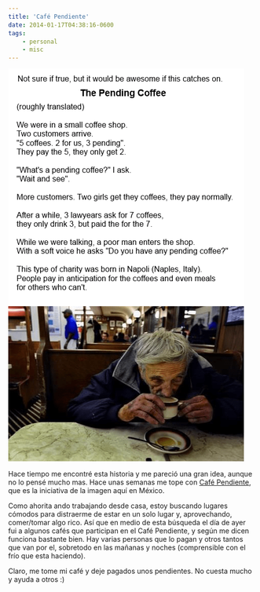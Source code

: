```yaml
---
title: 'Café Pendiente'
date: 2014-01-17T04:38:16-0600
tags:
    - personal
    - misc
---
```


![Café Pendiente](2d567354-a3e2-496f-847e-e1df79950fa1.png)

Hace tiempo me encontré esta historia y me pareció una gran idea, aunque no lo pensé mucho mas. Hace unas semanas me tope con [Café Pendiente](http://cafependiente.org.mx/), que es la iniciativa de la imagen aquí en México.

Como ahorita ando trabajando desde casa, estoy buscando lugares cómodos para distraerme de estar en un solo lugar y, aprovechando, comer/tomar algo rico. Así que en medio de esta búsqueda el día de ayer fui a algunos cafés que participan en el Café Pendiente, y según me dicen funciona bastante bien. Hay varias personas que lo pagan y otros tantos que van por el, sobretodo en las mañanas y noches (comprensible con el frío que esta haciendo).

Claro, me tome mi café y deje pagados unos pendientes. No cuesta mucho y ayuda a otros :)

